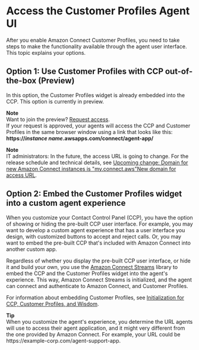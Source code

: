 # Access the Customer Profiles Agent UI<a name="customer-profile-access"></a>

After you enable Amazon Connect Customer Profiles, you need to take steps to make the functionality available through the agent user interface\. This topic explains your options\.

## Option 1: Use Customer Profiles with CCP out\-of\-the\-box \(Preview\)<a name="customer-profile-access-out-of-the-box"></a>

In this option, the Customer Profiles widget is already embedded into the CCP\. This option is currently in preview\.

**Note**  
Want to join the preview? [Request access](https://pages.awscloud.com/profiles-agent-app-preview.html)\.  
If your request is approved, your agents will access the CCP and Customer Profiles in the same browser window using a link that looks like this:  
**https://*instance name*\.awsapps\.com/connect/agent\-app/**

**Note**  
IT administrators: In the future, the access URL is going to change\. For the release schedule and technical details, see [Upcoming change: Domain for new Amazon Connect instances is "my\.connect\.aws"New domain for access URL](amazon-connect-release-notes.md#new-domain)\. 

## Option 2: Embed the Customer Profiles widget into a custom agent experience<a name="customer-profile-access-embed"></a>

When you customize your Contact Control Panel \(CCP\), you have the option of showing or hiding the pre\-built CCP user interface\. For example, you may want to develop a custom agent experience that has a user interface you design, with customized buttons to accept and reject calls\. Or, you may want to embed the pre\-built CCP that's included with Amazon Connect into another custom app\.

Regardless of whether you display the pre\-built CCP user interface, or hide it and build your own, you use the [Amazon Connect Streams](https://github.com/aws/amazon-connect-streams) library to embed the CCP and the Customer Profiles widget into the agent's experience\. This way, Amazon Connect Streams is initialized, and the agent can connect and authenticate to Amazon Connect, and Customer Profiles\. 

For information about embedding Customer Profiles, see [Initialization for CCP, Customer Profiles, and Wisdom](https://github.com/amazon-connect/amazon-connect-streams/blob/master/Documentation.md#initialization-for-ccp-customer-profiles-and-wisdom)\.

**Tip**  
When you customize the agent's experience, you determine the URL agents will use to access their agent application, and it might very different from the one provided by Amazon Connect\. For example, your URL could be https://example\-corp\.com/agent\-support\-app\. 